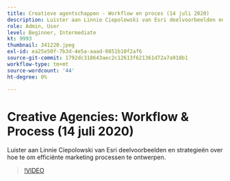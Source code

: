 ```yaml
---
title: Creatieve agentschappen - Workflow en proces (14 juli 2020)
description: Luister aan Linnie Ciepolowski van Esri deelvoorbeelden en strategieën over hoe te om efficiënte marketing processen te ontwerpen.
role: Admin, User
level: Beginner, Intermediate
kt: 9993
thumbnail: 341220.jpeg
exl-id: ea25e50f-7b3d-4e5a-aaad-0851b10f2af6
source-git-commit: 1792dc318643aec2c12613f621361d72a7a918b1
workflow-type: tm+mt
source-wordcount: '44'
ht-degree: 0%

---
```


# Creative Agencies: Workflow &amp; Process (14 juli 2020)

Luister aan Linnie Ciepolowski van Esri deelvoorbeelden en strategieën over hoe te om efficiënte marketing processen te ontwerpen.

>[!VIDEO](https://video.tv.adobe.com/v/341220/?quality=12&learn=on)
